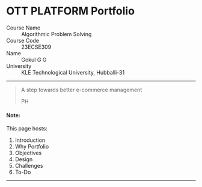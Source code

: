 # OTT PLATFORM Portfolio

<dl>
<dt>Course Name</dt>
<dd>Algorithmic Problem Solving</dd>
<dt>Course Code</dt>
<dd>23ECSE309</dd>
<dt>Name</dt>
<dd>Gokul G G</dd>
<dt>University</dt>
<dd>KLE Technological University, Hubballi-31</dd>
</dl>

* * *

> A step towards better e-commerce management
>
> PH

#### Note:
This page hosts:

1. Introduction
2. Why Portfolio
3. Objectives
4. Design
5. Challenges
6. To-Do



* * *
